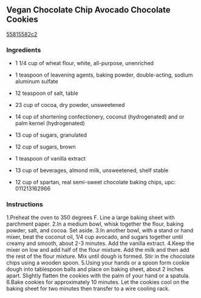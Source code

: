 ## Vegan Chocolate Chip Avocado Chocolate Cookies

[55815582c2](http://www.food.com/recipe/vegan-chocolate-chip-avocado-chocolate-cookies-507591)

### Ingredients

 - 1 1/4 cup of wheat flour, white, all-purpose, unenriched

 - 1 teaspoon of leavening agents, baking powder, double-acting, sodium aluminum sulfate

 - 12 teaspoon of salt, table

 - 23 cup of cocoa, dry powder, unsweetened

 - 14 cup of shortening confectionery, coconut (hydrogenated) and or palm kernel (hydrogenated)

 - 13 cup of sugars, granulated

 - 12 cup of sugars, brown

 - 1 teaspoon of vanilla extract

 - 13 cup of beverages, almond milk, unsweetened, shelf stable

 - 12 cup of spartan, real semi-sweet chocolate baking chips, upc: 011213162966

### Instructions

1.Preheat the oven to 350 degrees F. Line a large baking sheet with parchment paper. 2.In a medium bowl, whisk together the flour, baking powder, salt, and cocoa. Set aside. 3.In another bowl, with a stand or hand mixer, beat the coconut oil, 1/4 cup avocado, and sugars together until creamy and smooth, about 2-3 minutes. Add the vanilla extract. 4.Keep the mixer on low and add half of the flour mixture. Add the milk and then add the rest of the flour mixture. Mix until dough is formed. Stir in the chocolate chips using a wooden spoon. 5.Using your hands or a spoon form cookie dough into tablespoon balls and place on baking sheet, about 2 inches apart. Slightly flatten the cookies with the palm of your hand or a spatula. 6.Bake cookies for approximately 10 minutes. Let the cookies cool on the baking sheet for two minutes then transfer to a wire cooling rack.
